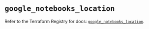 # `google_notebooks_location`

Refer to the Terraform Registry for docs: [`google_notebooks_location`](https://registry.terraform.io/providers/hashicorp/google/6.21.0/docs/resources/notebooks_location).
